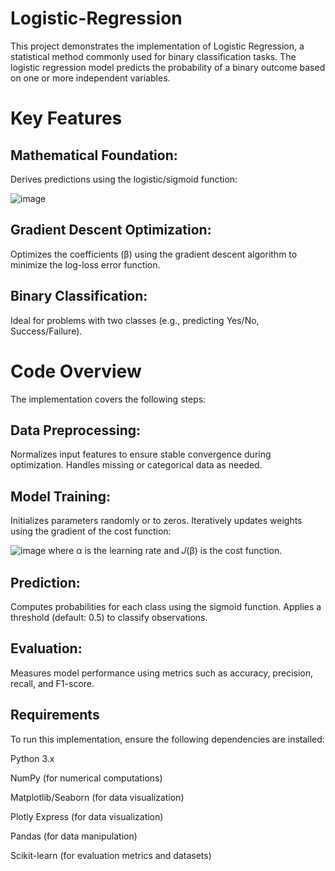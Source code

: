 # Logistic-Regression

This project demonstrates the implementation of Logistic Regression, a statistical method commonly used for binary classification tasks. The logistic regression model predicts the probability of a binary outcome based on one or more independent variables.

# Key Features
## Mathematical Foundation: 
Derives predictions using the logistic/sigmoid function:

![image](https://github.com/user-attachments/assets/0fe13edd-9b68-4d1d-bbb0-640884482bc3)

## Gradient Descent Optimization: 
Optimizes the coefficients (β) using the gradient descent algorithm to minimize the log-loss error function.

## Binary Classification: 
Ideal for problems with two classes (e.g., predicting Yes/No, Success/Failure).

# Code Overview
The implementation covers the following steps:

## Data Preprocessing:
Normalizes input features to ensure stable convergence during optimization.
Handles missing or categorical data as needed.

## Model Training:
Initializes parameters randomly or to zeros.
Iteratively updates weights using the gradient of the cost function:

![image](https://github.com/user-attachments/assets/4d154934-5ce8-4b91-9d3b-3d76ae901a0f)
where α is the learning rate and 𝐽(β) is the cost function. 

## Prediction:
Computes probabilities for each class using the sigmoid function.
Applies a threshold (default: 0.5) to classify observations.

## Evaluation:
Measures model performance using metrics such as accuracy, precision, recall, and F1-score.

## Requirements
To run this implementation, ensure the following dependencies are installed:

Python 3.x

NumPy (for numerical computations)

Matplotlib/Seaborn (for data visualization)

Plotly Express (for data visualization)

Pandas (for data manipulation)

Scikit-learn (for evaluation metrics and datasets)
